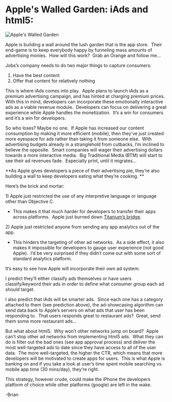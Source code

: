 <!--
id: 547726724
link: http://loudjet.com/a/apples-walled-garden-iads-and-html5
slug: apples-walled-garden-iads-and-html5
date: Sun Apr 25 2010 04:48:06 GMT-0500 (CDT)
publish: 2010-04-025
tags: apple
-->


Apple's Walled Garden: iAds and html5:
======================================

![Apple's Walled
Garden](http://media.tumblr.com/tumblr_l1fcq7hEhz1qzbc4f.jpg)

Apple is building a wall around the lush garden that is the app store. 
Their end-game is to keep everybody happy by funneling mass amounts of
advertising monies.  How will this work?  Grab an Orange and follow me…

Jobs’s company needs to do two major things to capture consumers:

1.  Have the best content
2.  Offer that content for relatively nothing

This is where iAds comes into play.  Apple plans to launch iAds as a
premium advertising campaign, and has hinted at charging premium
prices.  With this in mind, developers can incorporate these emotionally
interactive ads as a viable revenue module.  Developers can focus on
delivering a great experience while Apple handles the monetization. 
It’s a win for consumers and it’s a win for developers. 

So who loses? Maybe no one.  If Apple has increased our content
consumption by making it more efficient (mobile), then they’ve just
created more eyespace for ads rather than taking it from someone else. 
With advertising budgets already in a stranglehold from cutbacks, I’m
inclined to believe the opposite.  Smart companies will wager their
advertising dollars towards a more interactive media.  Big Traditional
Media (BTM) will start to see their ad revenues fade.  Especially print,
until it migrates…

**As Apple gives developers a piece of their advertising pie, they’re
also building a wall to keep developers eating what they’re cooking. **

Here’s the brick and mortar:

​1) Apple just restricted the use of any interpretive language or
language other than Objective C.

-   This makes it that much harder for developers to transfer their apps
    across platforms.  Apple just burned down [Titanium’s
    bridge](http://www.appcelerator.com/products/titanium-cross-platform-application-development/ "Titanium: Cross-Platform App Development").

​2) Apple just restricted anyone from sending any app analytics out of
the app.

-   This hinders the targeting of other ad networks.  As a side effect,
    it also makes it impossible for developers to gauge user experience
    (not good Apple).  I’d be very surprised if they didn’t come out
    with some sort of standard analytics platform.

It’s easy to see how Apple will incorporate their own ad system:

I predict they’ll either classify ads themselves or have users
classify/keyword their ads in order to define what consumer group each
ad should target.

I also predict that iAds will be smarter ads.  Since each one has a
category attached to them (see prediction above), the ad-showcasing
algorithm can send data back to Apple’s servers on what ads that user
has been responding to.  That users responds great to restaurant ads? 
Great, send them some more restaurant ads…

But what about html5.  Why won’t other networks jump on board?  Apple
can’t stop other ad networks from implementing html5 ads.  What they can
do is filter out the bad ones (see app approval process) and deliver the
most well-targeted ads to date since they have access to all of the user
data.  The more well-targeted, the higher the CTR, which means that more
developers will be motivated to create apps for users.  This is what
Apple is banking on and if you take a look at user’s time spent mobile
searching vs. mobile app time (30 mins/day), they’re right.

This strategy, however crude, could make the iPhone the developers
platform of choice while other platforms (google) are left in the wake. 

-Brian

